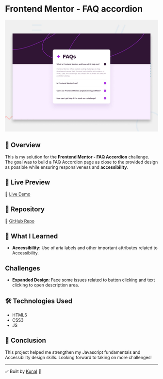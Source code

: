 # Frontend Mentor - FAQ accordion

![Design preview for the FAQ accordion coding challenge](./design/desktop-preview.jpg)

## 🌟 Overview
This is my solution for the **Frontend Mentor - FAQ Accordion** challenge. The goal was to build a FAQ Accordion page as close to the provided design as possible while ensuring responsiveness and **accessibility**.

## 🚀 Live Preview
🔗 [Live Demo](https://kunal90803.github.io/Frontend_mentor_project/faq-accordion-main/)

## 📂 Repository
🔗 [GitHub Repo](https://github.com/kunal90803/Frontend_mentor_project/tree/main/faq-accordion-main)

## 🎯 What I Learned
- **Accessibility**: Use of aria labels and other important attributes related to Accessibility.
## Challenges
- **Expanded Design**: Face some issues related to button clicking and text clicking to open description area.


## 🛠 Technologies Used
- HTML5
- CSS3
- JS





## 🎉 Conclusion
This project helped me strengthen my Javascript fundamentals and Accessibility design skills. Looking forward to taking on more challenges!

---
✅ Built by [Kunal](https://github.com/kunal90803) 🚀